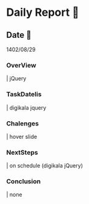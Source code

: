# Daily Report 🙂

## Date 📅
 1402/08/29

### OverView
| jQuery

### TaskDatelis
| digikala jquery
### Chalenges 
| hover slide

### NextSteps
| on schedule (digikala jQuery)

### Conclusion
| none